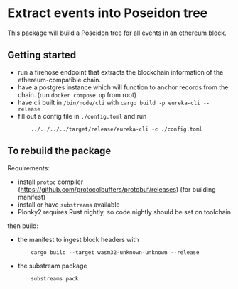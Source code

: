 # Extract events into Poseidon tree

This package will build a Poseidon tree for all events in an ethereum block.

## Getting started

- run a firehose endpoint that extracts the blockchain information of the ethereum-compatible chain.
- have a postgres instance which will function to anchor records from the chain. (run `docker compose up` from root)
- have cli built in `/bin/node/cli` with `cargo build -p eureka-cli --release`
- fill out a config file in `./config.toml` and run
    ```
        ../../../../target/release/eureka-cli -c ./config.toml
    ```

## To rebuild the package

Requirements:
- install `protoc` compiler (https://github.com/protocolbuffers/protobuf/releases) (for building manifest)
- install or have `substreams` available
- Plonky2 requires Rust nightly, so code nightly should be set on toolchain

then build:
-  the manifest to ingest block headers with
    ```
        cargo build --target wasm32-unknown-unknown --release
    ```
- the substream package
    ```
        substreams pack
    ```
